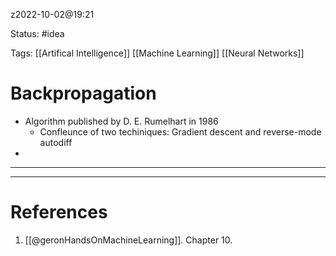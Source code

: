 z2022-10-02@19:21

Status: #idea

Tags: [[Artifical Intelligence]] [[Machine Learning]] [[Neural Networks]]

# Backpropagation

* Algorithm published by D. E. Rumelhart in 1986
	* Confleunce of two techiniques: Gradient descent and reverse-mode autodiff
* 

****



---
# References
1. [[@geronHandsOnMachineLearning]]. Chapter 10.